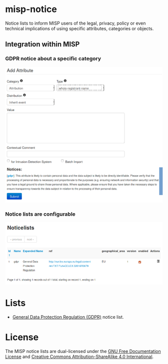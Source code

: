 # misp-notice

Notice lists to inform MISP users of the legal, privacy, policy or even technical implications of using specific attributes, categories or objects.

## Integration within MISP

### GDPR notice about a specific category

![Notice list in action - GDPR notice about a specific category in MISP](doc/images/not1.png)

### Notice lists are configurable

![Notice list are configurable lists and many legal or policy can be customised](doc/images/not2.png)

# Lists

- [General Data Protection Regulation (GDPR)](/lists/gdpr/list.json) notice list.

# License

The MISP notice lists are dual-licensed under the [GNU Free Documentation License](https://www.gnu.org/licenses/fdl-1.3.en.html)
and [Creative Commons Attribution-ShareAlike 4.0 International](https://creativecommons.org/licenses/by-sa/4.0/legalcode).


